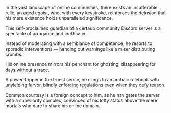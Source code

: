 In the vast landscape of online communities, there exists an insufferable relic, an aged egoist, who, with every keystroke, reinforces the delusion that his mere existence holds unparalleled significance. 

This self-proclaimed guardian of a certaub community Discord server is a spectacle of arrogance and inefficacy. 

Instead of moderating with a semblance of competence, he resorts to sporadic interventions — handing out warnings like a miser distributing crumbs. 

His online presence mirrors his penchant for ghosting; disappearing for days without a trace.

A power-tripper in the truest sense, he clings to an archaic rulebook with unyielding fervor, blindly enforcing regulations even when they defy reason. 

Common courtesy is a foreign concept to him, as he navigates the server with a superiority complex, convinced of his lofty status above the mere mortals who dare to share his online domain.
